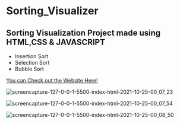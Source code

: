 # Sorting_Visualizer

 ## Sorting Visualization Project made using HTML,CSS & JAVASCRIPT
 
 - Insertion Sort
 - Selection Sort
 - Bubble Sort

[You can Check out the Website Here!](https://htmlpreview.github.io/?https://github.com/mansi3632/Sorting_Visualizer/blob/main/Sorting_Visualiser_Project/index.html)
 
 ![screencapture-127-0-0-1-5500-index-html-2021-10-25-00_07_23](https://user-images.githubusercontent.com/79849761/138608306-a4796833-65f5-453f-a75c-d99ef4af472c.png)
 

![screencapture-127-0-0-1-5500-index-html-2021-10-25-00_07_54](https://user-images.githubusercontent.com/79849761/138608339-1a76136e-282c-4309-8a5f-33978f77f0ff.png)


![screencapture-127-0-0-1-5500-index-html-2021-10-25-00_08_50](https://user-images.githubusercontent.com/79849761/138608360-42d51345-79c6-4041-b1cd-bc6fedead6cd.png)
